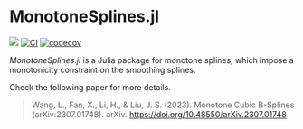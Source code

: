 # MonotoneSplines.jl

[![](https://img.shields.io/badge/docs-latest-blue.svg)](https://szcf-weiya.github.io/MonotoneSplines.jl/dev)
[![CI](https://github.com/szcf-weiya/MonotoneSplines.jl/actions/workflows/ci.yml/badge.svg)](https://github.com/szcf-weiya/MonotoneSplines.jl/actions/workflows/ci.yml)
[![codecov](https://codecov.io/gh/szcf-weiya/MonotoneSplines.jl/branch/master/graph/badge.svg?token=bAtqskenbG)](https://codecov.io/gh/szcf-weiya/MonotoneSplines.jl)

*MonotoneSplines.jl* is a Julia package for monotone splines, which impose a monotonicity constraint on the smoothing splines. 

Check the following paper for more details.

> Wang, L., Fan, X., Li, H., & Liu, J. S. (2023). Monotone Cubic B-Splines (arXiv:2307.01748). arXiv. https://doi.org/10.48550/arXiv.2307.01748
